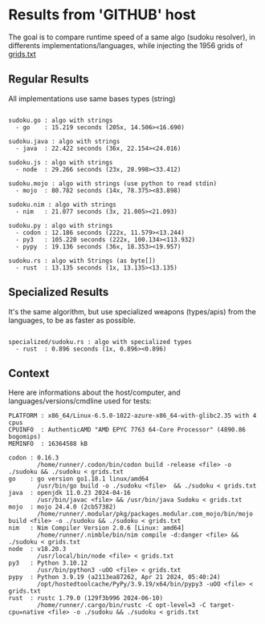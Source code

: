 # Results from 'GITHUB' host

The goal is to compare runtime speed of a same algo (sudoku resolver), in differents implementations/languages, while injecting the 1956 grids of [grids.txt](grids.txt)

## Regular Results

All implementations use same bases types (string)

```

sudoku.go : algo with strings
  - go    : 15.219 seconds (205x, 14.506><16.690)

sudoku.java : algo with strings
  - java  : 22.422 seconds (36x, 22.154><24.016)

sudoku.js : algo with strings
  - node  : 29.266 seconds (23x, 28.998><33.412)

sudoku.mojo : algo with strings (use python to read stdin)
  - mojo  : 80.782 seconds (14x, 78.375><83.898)

sudoku.nim : algo with strings
  - nim   : 21.077 seconds (3x, 21.005><21.093)

sudoku.py : algo with strings
  - codon : 12.186 seconds (222x, 11.579><13.244)
  - py3   : 105.220 seconds (222x, 100.134><113.932)
  - pypy  : 19.136 seconds (36x, 18.353><19.957)

sudoku.rs : algo with Strings (as byte[])
  - rust  : 13.135 seconds (1x, 13.135><13.135)

```

## Specialized Results

It's the same algorithm, but use specialized weapons (types/apis) from the languages, to be as faster as possible.

```

specialized/sudoku.rs : algo with specialized types
  - rust  : 0.896 seconds (1x, 0.896><0.896)

```
## Context

Here are informations about the host/computer, and languages/versions/cmdline used for tests:
```
PLATFORM : x86_64/Linux-6.5.0-1022-azure-x86_64-with-glibc2.35 with 4 cpus
CPUINFO  : AuthenticAMD "AMD EPYC 7763 64-Core Processor" (4890.86 bogomips)
MEMINFO  : 16364588 kB

codon : 0.16.3
        /home/runner/.codon/bin/codon build -release <file> -o ./sudoku && ./sudoku < grids.txt
go    : go version go1.18.1 linux/amd64
        /usr/bin/go build -o ./sudoku <file>  && ./sudoku < grids.txt
java  : openjdk 11.0.23 2024-04-16
        /usr/bin/javac <file> && /usr/bin/java Sudoku < grids.txt
mojo  : mojo 24.4.0 (2cb57382)
        /home/runner/.modular/pkg/packages.modular.com_mojo/bin/mojo build <file> -o ./sudoku && ./sudoku < grids.txt
nim   : Nim Compiler Version 2.0.6 [Linux: amd64]
        /home/runner/.nimble/bin/nim compile -d:danger <file> && ./sudoku < grids.txt
node  : v18.20.3
        /usr/local/bin/node <file> < grids.txt
py3   : Python 3.10.12
        /usr/bin/python3 -uOO <file> < grids.txt
pypy  : Python 3.9.19 (a2113ea87262, Apr 21 2024, 05:40:24)
        /opt/hostedtoolcache/PyPy/3.9.19/x64/bin/pypy3 -uOO <file> < grids.txt
rust  : rustc 1.79.0 (129f3b996 2024-06-10)
        /home/runner/.cargo/bin/rustc -C opt-level=3 -C target-cpu=native <file> -o ./sudoku && ./sudoku < grids.txt

```


